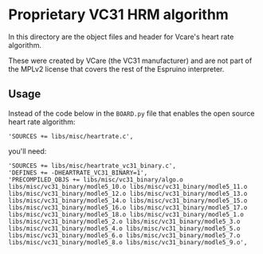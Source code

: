 Proprietary VC31 HRM algorithm
===============================

In this directory are the object files and header for Vcare's heart rate algorithm.

These were created by VCare (the VC31 manufacturer) and are not part of the MPLv2 license that covers the rest of the Espruino interpreter.


Usage
-----

Instead of the code below in the `BOARD.py` file that enables the open source heart rate algorithm:

```
'SOURCES += libs/misc/heartrate.c',
```

you'll need:

```
'SOURCES += libs/misc/heartrate_vc31_binary.c',
'DEFINES += -DHEARTRATE_VC31_BINARY=1',
'PRECOMPILED_OBJS += libs/misc/vc31_binary/algo.o libs/misc/vc31_binary/modle5_10.o libs/misc/vc31_binary/modle5_11.o libs/misc/vc31_binary/modle5_12.o libs/misc/vc31_binary/modle5_13.o libs/misc/vc31_binary/modle5_14.o libs/misc/vc31_binary/modle5_15.o libs/misc/vc31_binary/modle5_16.o libs/misc/vc31_binary/modle5_17.o libs/misc/vc31_binary/modle5_18.o libs/misc/vc31_binary/modle5_1.o libs/misc/vc31_binary/modle5_2.o libs/misc/vc31_binary/modle5_3.o libs/misc/vc31_binary/modle5_4.o libs/misc/vc31_binary/modle5_5.o libs/misc/vc31_binary/modle5_6.o libs/misc/vc31_binary/modle5_7.o libs/misc/vc31_binary/modle5_8.o libs/misc/vc31_binary/modle5_9.o',
```